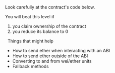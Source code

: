 Look carefully at the contract's code below.

You will beat this level if

1. you claim ownership of the contract
2. you reduce its balance to 0

&nbsp;
Things that might help

- How to send ether when interacting with an ABI
- How to send ether outside of the ABI
- Converting to and from wei/ether units
- Fallback methods
